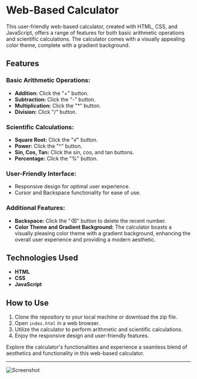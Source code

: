 Web-Based Calculator
====================

This user-friendly web-based calculator, created with HTML, CSS, and JavaScript, offers a range of features for both basic arithmetic operations and scientific calculations. The calculator comes with a visually appealing color theme, complete with a gradient background.

Features
--------

### Basic Arithmetic Operations:

*   **Addition:** Click the "+" button.
*   **Subtraction:** Click the "-" button.
*   **Multiplication:** Click the "\*" button.
*   **Division:** Click "/" button.

### Scientific Calculations:

*   **Square Root:** Click the "√" button.
*   **Power:** Click the "^" button.
*   **Sin, Cos, Tan:** Click the sin, cos, and tan buttons.
*   **Percentage:** Click the "%" button.

### User-Friendly Interface:

*   Responsive design for optimal user experience.
*   Cursor and Backspace functionality for ease of use.

### Additional Features:

*   **Backspace:** Click the "⌫" button to delete the recent number.
*   **Color Theme and Gradient Background:** The calculator boasts a visually pleasing color theme with a gradient background, enhancing the overall user experience and providing a modern aesthetic.

Technologies Used
-----------------

*   **HTML**
*   **CSS**
*   **JavaScript**

How to Use
----------

1.  Clone the repository to your local machine or download the zip file.
2.  Open `index.html` in a web browser.
3.  Utilize the calculator to perform arithmetic and scientific calculations.
4.  Enjoy the responsive design and user-friendly features.

Explore the calculator's functionalities and experience a seamless blend of aesthetics and functionality in this web-based calculator.

----------
![Screenshot](https://github.com/AnuragGit1605/Calculator/assets/156214946/59f3469c-0c14-4e25-b355-f3e49e1ef6a1)


